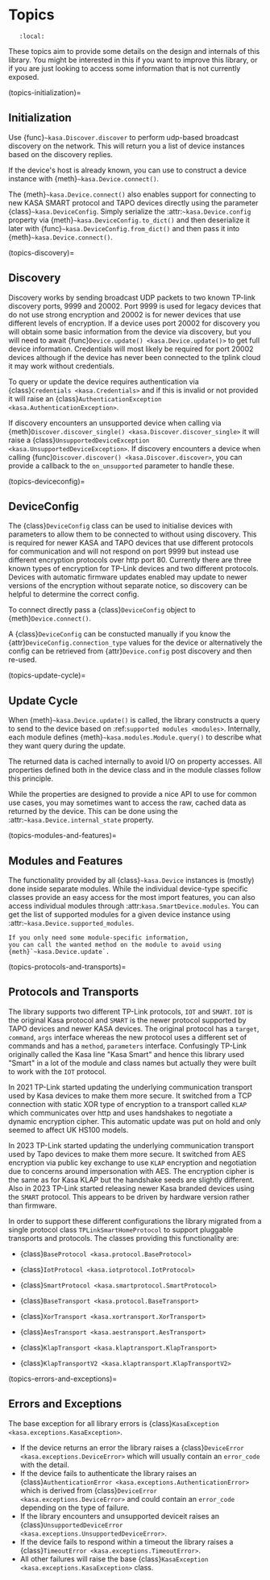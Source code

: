 
# Topics

```{contents} Contents
   :local:
```

These topics aim to provide some details on the design and internals of this library.
You might be interested in this if you want to improve this library,
or if you are just looking to access some information that is not currently exposed.

(topics-initialization)=
## Initialization

Use {func}`~kasa.Discover.discover` to perform udp-based broadcast discovery on the network.
This will return you a list of device instances based on the discovery replies.

If the device's host is already known, you can use to construct a device instance with
{meth}`~kasa.Device.connect()`.

The {meth}`~kasa.Device.connect()` also enables support for connecting to new
KASA SMART protocol and TAPO devices directly using the parameter {class}`~kasa.DeviceConfig`.
Simply serialize the :attr:`~kasa.Device.config` property via {meth}`~kasa.DeviceConfig.to_dict()`
and then deserialize it later with {func}`~kasa.DeviceConfig.from_dict()`
and then pass it into {meth}`~kasa.Device.connect()`.


(topics-discovery)=
## Discovery

Discovery works by sending broadcast UDP packets to two known TP-link discovery ports, 9999 and 20002.
Port 9999 is used for legacy devices that do not use strong encryption and 20002 is for newer devices that use different
levels of encryption.
If a device uses port 20002 for discovery you will obtain some basic information from the device via discovery, but you
will need to await {func}`Device.update() <kasa.Device.update()>` to get full device information.
Credentials will most likely be required for port 20002 devices although if the device has never been connected to the tplink
cloud it may work without credentials.

To query or update the device requires authentication via {class}`Credentials <kasa.Credentials>` and if this is invalid or not provided it
will raise an {class}`AuthenticationException <kasa.AuthenticationException>`.

If discovery encounters an unsupported device when calling via {meth}`Discover.discover_single() <kasa.Discover.discover_single>`
it will raise a {class}`UnsupportedDeviceException  <kasa.UnsupportedDeviceException>`.
If discovery encounters a device when calling {func}`Discover.discover() <kasa.Discover.discover>`,
you can provide a callback to the ``on_unsupported`` parameter
to handle these.

(topics-deviceconfig)=
## DeviceConfig

The {class}`DeviceConfig` class can be used to initialise devices with parameters to allow them to be connected to without using
discovery.
This is required for newer KASA and TAPO devices that use different protocols for communication and will not respond
on port 9999 but instead use different encryption protocols over http port 80.
Currently there are three known types of encryption for TP-Link devices and two different protocols.
Devices with automatic firmware updates enabled may update to newer versions of the encryption without separate notice,
so discovery can be helpful to determine the correct config.

To connect directly pass a {class}`DeviceConfig` object to {meth}`Device.connect()`.

A {class}`DeviceConfig` can be constucted manually if you know the {attr}`DeviceConfig.connection_type` values for the device or
alternatively the config can be retrieved from {attr}`Device.config` post discovery and then re-used.

(topics-update-cycle)=
## Update Cycle

When {meth}`~kasa.Device.update()` is called,
the library constructs a query to send to the device based on :ref:`supported modules <modules>`.
Internally, each module defines {meth}`~kasa.modules.Module.query()` to describe what they want query during the update.

The returned data is cached internally to avoid I/O on property accesses.
All properties defined both in the device class and in the module classes follow this principle.

While the properties are designed to provide a nice API to use for common use cases,
you may sometimes want to access the raw, cached data as returned by the device.
This can be done using the :attr:`~kasa.Device.internal_state` property.


(topics-modules-and-features)=
## Modules and Features

The functionality provided by all {class}`~kasa.Device` instances is (mostly) done inside separate modules.
While the individual device-type specific classes provide an easy access for the most import features,
you can also access individual modules through :attr:`kasa.SmartDevice.modules`.
You can get the list of supported modules for a given device instance using :attr:`~kasa.Device.supported_modules`.

```{note}
If you only need some module-specific information,
you can call the wanted method on the module to avoid using {meth}`~kasa.Device.update`.
```

(topics-protocols-and-transports)=
## Protocols and Transports

The library supports two different TP-Link protocols, ``IOT`` and ``SMART``.
``IOT`` is the original Kasa protocol and ``SMART`` is the newer protocol supported by TAPO devices and newer KASA devices.
The original protocol has a ``target``, ``command``, ``args`` interface whereas the new protocol uses a different set of
commands and has a ``method``, ``parameters`` interface.
Confusingly TP-Link originally called the Kasa line "Kasa Smart" and hence this library used "Smart" in a lot of the
module and class names but actually they were built to work with the ``IOT`` protocol.

In 2021 TP-Link started updating the underlying communication transport used by Kasa devices to make them more secure.
It switched from a TCP connection with static XOR type of encryption to a transport called ``KLAP`` which communicates
over http and uses handshakes to negotiate a dynamic encryption cipher.
This automatic update was put on hold and only seemed to affect UK HS100 models.

In 2023 TP-Link started updating the underlying communication transport used by Tapo devices to make them more secure.
It switched from AES encryption via public key exchange to use ``KLAP`` encryption and negotiation due to concerns
around impersonation with AES.
The encryption cipher is the same as for Kasa KLAP but the handshake seeds are slightly different.
Also in 2023 TP-Link started releasing newer Kasa branded devices using the ``SMART`` protocol.
This appears to be driven by hardware version rather than firmware.


In order to support these different configurations the library migrated from a single protocol class ``TPLinkSmartHomeProtocol``
to support pluggable transports and protocols.
The classes providing this functionality are:

- {class}`BaseProtocol <kasa.protocol.BaseProtocol>`
- {class}`IotProtocol <kasa.iotprotocol.IotProtocol>`
- {class}`SmartProtocol <kasa.smartprotocol.SmartProtocol>`

- {class}`BaseTransport <kasa.protocol.BaseTransport>`
- {class}`XorTransport <kasa.xortransport.XorTransport>`
- {class}`AesTransport <kasa.aestransport.AesTransport>`
- {class}`KlapTransport <kasa.klaptransport.KlapTransport>`
- {class}`KlapTransportV2 <kasa.klaptransport.KlapTransportV2>`

(topics-errors-and-exceptions)=
## Errors and Exceptions

The base exception for all library errors is {class}`KasaException <kasa.exceptions.KasaException>`.

- If the device returns an error the library raises a {class}`DeviceError <kasa.exceptions.DeviceError>` which will usually contain an ``error_code`` with the detail.
- If the device fails to authenticate the library raises an {class}`AuthenticationError <kasa.exceptions.AuthenticationError>` which is derived
  from {class}`DeviceError <kasa.exceptions.DeviceError>` and could contain an ``error_code`` depending on the type of failure.
- If the library encounters and unsupported deviceit raises an {class}`UnsupportedDeviceError <kasa.exceptions.UnsupportedDeviceError>`.
- If the device fails to respond within a timeout the library raises a {class}`TimeoutError <kasa.exceptions.TimeoutError>`.
- All other failures will raise the base {class}`KasaException <kasa.exceptions.KasaException>` class.

<!-- Commenting out this section keeps git seeing the change as a rename.

API documentation for modules and features
******************************************

.. autoclass:: kasa.Module
    :noindex:
    :members:
    :inherited-members:
    :undoc-members:

.. automodule:: kasa.interfaces
    :noindex:
    :members:
    :inherited-members:
    :undoc-members:

.. autoclass:: kasa.Feature
    :noindex:
    :members:
    :inherited-members:
    :undoc-members:



API documentation for protocols and transports
**********************************************

.. autoclass:: kasa.protocol.BaseProtocol
    :members:
    :inherited-members:
    :undoc-members:

.. autoclass:: kasa.iotprotocol.IotProtocol
    :members:
    :inherited-members:
    :undoc-members:

.. autoclass:: kasa.smartprotocol.SmartProtocol
    :members:
    :inherited-members:
    :undoc-members:

.. autoclass:: kasa.protocol.BaseTransport
    :members:
    :inherited-members:
    :undoc-members:

.. autoclass:: kasa.xortransport.XorTransport
    :members:
    :inherited-members:
    :undoc-members:

.. autoclass:: kasa.klaptransport.KlapTransport
    :members:
    :inherited-members:
    :undoc-members:

.. autoclass:: kasa.klaptransport.KlapTransportV2
    :members:
    :inherited-members:
    :undoc-members:

.. autoclass:: kasa.aestransport.AesTransport
    :members:
    :inherited-members:
    :undoc-members:

API documentation for errors and exceptions
*******************************************

.. autoclass:: kasa.exceptions.KasaException
    :members:
    :undoc-members:

.. autoclass:: kasa.exceptions.DeviceError
    :members:
    :undoc-members:

.. autoclass:: kasa.exceptions.AuthenticationError
    :members:
    :undoc-members:

.. autoclass:: kasa.exceptions.UnsupportedDeviceError
    :members:
    :undoc-members:

.. autoclass:: kasa.exceptions.TimeoutError
    :members:
    :undoc-members:

-->
